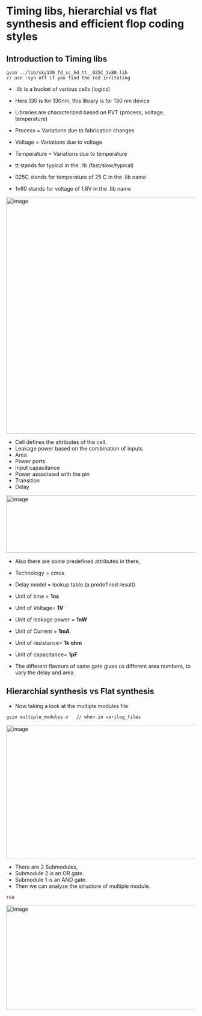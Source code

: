 # Timing libs, hierarchial vs flat synthesis and efficient flop coding styles

## Introduction to Timing libs

```
gvim ../lib/sky130_fd_sc_hd_tt__025C_1v80.lib
// use :syn off if you find the red irritating
```
- .lib is a bucket of various cells (logics)
- Here 130 is for 130nm, this library is for 130 nm device
- Libraries are characterized based on PVT (process, voltage, temperature) 
- Process = Variations due to fabrication changes
- Voltage = Variations due to voltage
- Temperature = Variations due to temperature
 
- tt stands for typical in the .lib (fast/slow/typical)
- 025C stands for temperature of 25 C in the .lib name 
- 1v80 stands for voltage of 1.8V in the .lib name

<img width="1292" height="629" alt="image" src="https://github.com/user-attachments/assets/743759d3-85c5-487c-8543-eeb1c9d1fb93" />


- Cell defines the attributes of the cell.
- Leakage power based on the combination of inputs
- Area
- Power ports
- Input capacitance
- Power associated with the pin
- Transition
- Delay

<img width="569" height="153" alt="image" src="https://github.com/user-attachments/assets/06b66ecd-dc4c-4682-97b6-361e9f2e1244" />

- Also there are some predefined attributes in there,
- Technology = cmos
- Delay model = lookup table (a predefined result)
- Unit of time = **1ns**
- Unit of Voltage= **1V**
- Unit of leakage power = **1nW**
- Unit of Current = **1mA**
- Unit of resistance= **1k ohm**
- Unit of capacitance= **1pF**

- The different flavours of same gate gives us different area numbers, to vary the delay and area.

## Hierarchial synthesis vs Flat synthesis

- Now taking a look at the multiple modules file

```
gvim multiple_modules.v   // when in verilog_files
```

<img width="1043" height="355" alt="image" src="https://github.com/user-attachments/assets/909fead7-c827-44af-9953-f7414426048b" />

- There are 2 Submodules,
- Submodule 2 is an OR gate.
- Submodule 1 is an AND gate.
- Then we can analyze the structure of multiple module.

```
rea
```

<img width="1281" height="278" alt="image" src="https://github.com/user-attachments/assets/431648e1-459b-475a-a35b-0213634180c8" />




